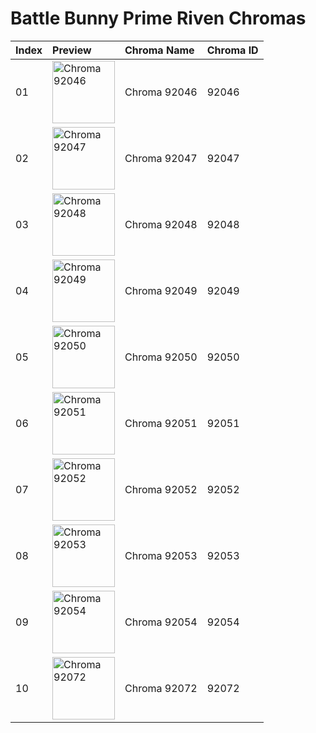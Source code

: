 # Battle Bunny Prime Riven Chromas

| Index | Preview | Chroma Name | Chroma ID |
|:---|:---|:---|:---|
| 01 | <img src='https://raw.communitydragon.org/latest/plugins/rcp-be-lol-game-data/global/default/v1/champion-chroma-images/92/92046.png' alt='Chroma 92046' width='100'> | Chroma 92046 | 92046 |
| 02 | <img src='https://raw.communitydragon.org/latest/plugins/rcp-be-lol-game-data/global/default/v1/champion-chroma-images/92/92047.png' alt='Chroma 92047' width='100'> | Chroma 92047 | 92047 |
| 03 | <img src='https://raw.communitydragon.org/latest/plugins/rcp-be-lol-game-data/global/default/v1/champion-chroma-images/92/92048.png' alt='Chroma 92048' width='100'> | Chroma 92048 | 92048 |
| 04 | <img src='https://raw.communitydragon.org/latest/plugins/rcp-be-lol-game-data/global/default/v1/champion-chroma-images/92/92049.png' alt='Chroma 92049' width='100'> | Chroma 92049 | 92049 |
| 05 | <img src='https://raw.communitydragon.org/latest/plugins/rcp-be-lol-game-data/global/default/v1/champion-chroma-images/92/92050.png' alt='Chroma 92050' width='100'> | Chroma 92050 | 92050 |
| 06 | <img src='https://raw.communitydragon.org/latest/plugins/rcp-be-lol-game-data/global/default/v1/champion-chroma-images/92/92051.png' alt='Chroma 92051' width='100'> | Chroma 92051 | 92051 |
| 07 | <img src='https://raw.communitydragon.org/latest/plugins/rcp-be-lol-game-data/global/default/v1/champion-chroma-images/92/92052.png' alt='Chroma 92052' width='100'> | Chroma 92052 | 92052 |
| 08 | <img src='https://raw.communitydragon.org/latest/plugins/rcp-be-lol-game-data/global/default/v1/champion-chroma-images/92/92053.png' alt='Chroma 92053' width='100'> | Chroma 92053 | 92053 |
| 09 | <img src='https://raw.communitydragon.org/latest/plugins/rcp-be-lol-game-data/global/default/v1/champion-chroma-images/92/92054.png' alt='Chroma 92054' width='100'> | Chroma 92054 | 92054 |
| 10 | <img src='https://raw.communitydragon.org/latest/plugins/rcp-be-lol-game-data/global/default/v1/champion-chroma-images/92/92072.png' alt='Chroma 92072' width='100'> | Chroma 92072 | 92072 |
